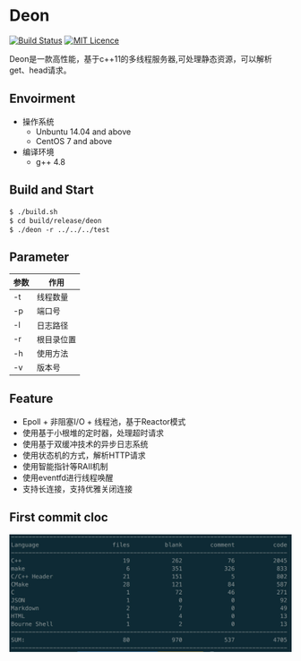 # Deon
[![Build Status](https://travis-ci.org/Answerhua/deon.svg?branch=master)](https://travis-ci.org/Answerhua/deon) [![MIT Licence](https://badges.frapsoft.com/os/mit/mit.svg?v=103)](https://opensource.org/licenses/mit-license.php)  

Deon是一款高性能，基于c++11的多线程服务器,可处理静态资源，可以解析get、head请求。
## Envoirment
- 操作系统
	- Unbuntu 14.04 and above
	- CentOS 7 and above
- 编译环境
	- g++ 4.8

## Build and Start
```
$ ./build.sh
$ cd build/release/deon
$ ./deon -r ../../../test
```

## Parameter
| 参数 			| 作用 		|
| ----------- | ------ 	|
| -t			| 线程数量	|
| -p			| 端口号	|
| -l			| 日志路径	|
| -r            | 根目录位置|
| -h			| 使用方法	|
| -v 			| 版本号	|

## Feature
- Epoll + 非阻塞I/O + 线程池，基于Reactor模式
- 使用基于小根堆的定时器，处理超时请求
- 使用基于双缓冲技术的异步日志系统
- 使用状态机的方式，解析HTTP请求
- 使用智能指针等RAII机制
- 使用eventfd进行线程唤醒
- 支持长连接，支持优雅关闭连接


## First commit cloc
![cloc](picture/cloc.jpg)
